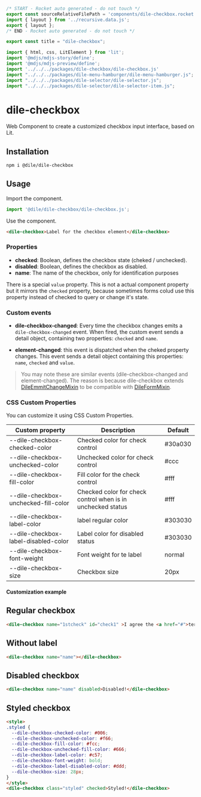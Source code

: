 ```js server
/* START - Rocket auto generated - do not touch */
export const sourceRelativeFilePath = 'components/dile-checkbox.rocket.md';
import { layout } from '../recursive.data.js';
export { layout };
/* END - Rocket auto generated - do not touch */

export const title = "dile-checkbox";

```

```js script
import { html, css, LitElement } from 'lit'; 
import '@mdjs/mdjs-story/define';
import '@mdjs/mdjs-preview/define';
import '../../../packages/dile-checkbox/dile-checkbox.js'
import "../../../packages/dile-menu-hamburger/dile-menu-hamburger.js";
import "../../../packages/dile-selector/dile-selector.js";
import "../../../packages/dile-selector/dile-selector-item.js";
```

# dile-checkbox

Web Component to create a customized checkbox input interface, based on Lit.

## Installation

```bash
npm i @dile/dile-checkbox
```

## Usage

Import the component.

```javascript
import '@dile/dile-checkbox/dile-checkbox.js';
```

Use the component.

```html
<dile-checkbox>Label for the checkbox element</dile-checkbox>
```

### Properties

- **checked**: Boolean, defines the checkbox state (cheked / unchecked).
- **disabled**: Boolean, defines the checkbox as disabled.
- **name**: The name of the checkbox, only for identification purposes

There is a special ```value``` property. This is not a actual component property but it mirrors the ```checked``` property, because sometimes forms colud use this property instead of checked to query or change it's state.

### Custom events

- **dile-checkbox-changed**: Every time the checkbox changes emits a ```dile-checkbox-changed``` event. When fired, the custom event sends a detail object, containing two properties: ```checked``` and ```name```.

- **element-changed**: this event is dispatched when the cheked property changes. This event sends a detail object containing this properties: ```name```, ```checked``` and ```value```.

> You may note these are similar events (dile-checkbox-changed and element-changed). The reason is because dile-checkbox extends [DileEmmitChangeMixin](/mixins/dile-emmit-change-mixin) to be compatible with [DileFormMixin](/mixins/dile-form-mixin).

### CSS Custom Properties

You can customize it using CSS Custom Properties.

Custom property | Description | Default
----------------|-------------|---------
--dile-checkbox-checked-color | Checked color for check control | #30a030
--dile-checkbox-unchecked-color | Unchecked color for check control | #ccc
--dile-checkbox-fill-color | Fill color for the check control | #fff
--dile-checkbox-unchecked-fill-color | Checked color for check control when is in unchecked status| #fff
--dile-checkbox-label-color | label regular color | #303030
--dile-checkbox-label-disabled-color | Label color for disabled status | #303030
--dile-checkbox-font-weight | Font weight for te label | normal
--dile-checkbox-size | Checkbox size | 20px

#### Customization example

## Regular checkbox

```html preview-story
<dile-checkbox name="1stcheck" id="check1" >I agree the <a href="#">terms of use</a></dile-checkbox>
```

## Without label

```html preview-story
<dile-checkbox name="name"></dile-checkbox>
```

## Disabled checkbox

```html preview-story
<dile-checkbox name="name" disabled>Disabled!</dile-checkbox>
```

## Styled checkbox
```html preview-story
<style>
.styled {
  --dile-checkbox-checked-color: #006;
  --dile-checkbox-unchecked-color: #f66;
  --dile-checkbox-fill-color: #fcc;
  --dile-checkbox-unchecked-fill-color: #666;
  --dile-checkbox-label-color: #c57;
  --dile-checkbox-font-weight: bold;
  --dile-checkbox-label-disabled-color: #ddd;
  --dile-checkbox-size: 28px;
}
</style>
<dile-checkbox class="styled" checked>Styled!</dile-checkbox>
```

